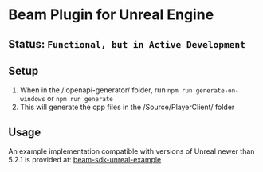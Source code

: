﻿# Beam Plugin for Unreal Engine

## Status: `Functional, but in Active Development`

## Setup
1. When in the /.openapi-generator/ folder, run `npm run generate-on-windows` or `npm run generate`
2. This will generate the cpp files in the /Source/PlayerClient/ folder

## Usage

An example implementation compatible with versions of Unreal newer than 5.2.1 is provided at:
[beam-sdk-unreal-example](https://github.com/Merit-Circle/beam-sdk-unreal-example)
